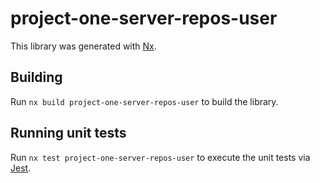 # project-one-server-repos-user

This library was generated with [Nx](https://nx.dev).

## Building

Run `nx build project-one-server-repos-user` to build the library.

## Running unit tests

Run `nx test project-one-server-repos-user` to execute the unit tests via [Jest](https://jestjs.io).
